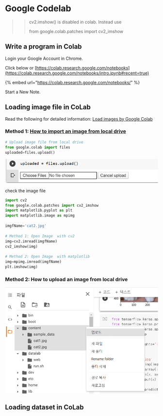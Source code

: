 # Google Codelab

> > cv2.imshow\(\) is disabled in colab. Instead use
> >
> > from google.colab.patches import cv2\_imshow

## Write a program in Colab

Login your Google Account in Chrome.

Click below or  [https://colab.research.google.com/notebooks](https://colab.research.google.com/notebooks/intro.ipynb#recent=true) 

{% embed url="https://colab.research.google.com/notebooks/" %}

Start a New Note. 



## Loading image file in CoLab

Read the following for detailed information: [Load images by Google Colab](https://colab.research.google.com/github/tensorflow/docs/blob/master/site/en/tutorials/load_data/images.ipynb)

### Method 1:  [How to import an image from local drive](https://medium.com/@rk.sarthak01/how-to-import-files-images-in-google-colab-from-your-local-system-46a801b1e568)

```python
# Upload image file from local drive
from google.colab import files
uploaded=files.upload()
```

![](../../.gitbook/assets/image%20%28244%29.png)

check the image file

```python
import cv2
from google.colab.patches import cv2_imshow  
import matplotlib.pyplot as plt
import matplotlib.image as mpimg

imgfName='cat2.jpg'

# Method 1: Open Image  with cv2
img=cv2.imread(imgfName)
cv2_imshow(img)

# Method 2: Open Image  with matplotlib
img=mpimg.imread(imgfName)
plt.imshow(img)
```

### Method 2: How to upload an image from local drive

![](../../.gitbook/assets/image%20%28240%29.png)

## Loading dataset in CoLab

